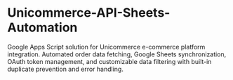 # Unicommerce-API-Sheets-Automation
Google Apps Script solution for Unicommerce e-commerce platform integration. Automated order data fetching, Google Sheets synchronization, OAuth token management, and customizable data filtering with built-in duplicate prevention and error handling.
